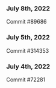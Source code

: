 ### July 8th, 2022

Commit #89686

### July 5th, 2022

Commit #314353


### July 4th, 2022

Commit #72281
